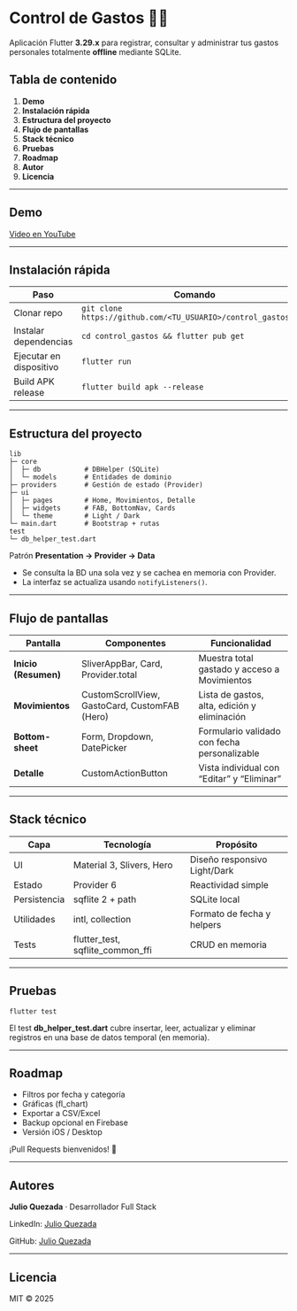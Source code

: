 # Control de Gastos 📱💸  
Aplicación Flutter **3.29.x** para registrar, consultar y administrar tus gastos personales totalmente **offline** mediante SQLite.

## Tabla de contenido  
1. **Demo**  
2. **Instalación rápida**  
3. **Estructura del proyecto**  
4. **Flujo de pantallas**  
5. **Stack técnico**  
6. **Pruebas**  
7. **Roadmap**  
8. **Autor**  
9. **Licencia**

---

## Demo  
[Video en YouTube](https://youtu.be/XXXXaagregar_linkXXXXXXX)

---

## Instalación rápida  

| Paso | Comando |
|------|---------|
| Clonar repo | `git clone https://github.com/<TU_USUARIO>/control_gastos.git` |
| Instalar dependencias | `cd control_gastos && flutter pub get` |
| Ejecutar en dispositivo | `flutter run` |
| Build APK release | `flutter build apk --release` |

---

## Estructura del proyecto

    lib
    ├─ core
    │  ├─ db           # DBHelper (SQLite)
    │  └─ models       # Entidades de dominio
    ├─ providers       # Gestión de estado (Provider)
    ├─ ui
    │  ├─ pages        # Home, Movimientos, Detalle
    │  ├─ widgets      # FAB, BottomNav, Cards
    │  └─ theme        # Light / Dark
    └─ main.dart       # Bootstrap + rutas
    test
    └─ db_helper_test.dart

Patrón **Presentation → Provider → Data**  
- Se consulta la BD una sola vez y se cachea en memoria con Provider.  
- La interfaz se actualiza usando `notifyListeners()`.

---

## Flujo de pantallas

| Pantalla | Componentes | Funcionalidad |
|----------|-------------|---------------|
| **Inicio (Resumen)** | SliverAppBar, Card, Provider.total | Muestra total gastado y acceso a Movimientos |
| **Movimientos** | CustomScrollView, GastoCard, CustomFAB (Hero) | Lista de gastos, alta, edición y eliminación |
| **Bottom-sheet** | Form, Dropdown, DatePicker | Formulario validado con fecha personalizable |
| **Detalle** | CustomActionButton | Vista individual con “Editar” y “Eliminar” |

---

## Stack técnico  

| Capa | Tecnología | Propósito |
|------|------------|-----------|
| UI | Material 3, Slivers, Hero | Diseño responsivo Light/Dark |
| Estado | Provider 6 | Reactividad simple |
| Persistencia | sqflite 2 + path | SQLite local |
| Utilidades | intl, collection | Formato de fecha y helpers |
| Tests | flutter_test, sqflite_common_ffi | CRUD en memoria |

---

## Pruebas

    flutter test

El test **db_helper_test.dart** cubre insertar, leer, actualizar y eliminar registros en una base de datos temporal (en memoria).

---

## Roadmap

- Filtros por fecha y categoría  
- Gráficas (fl_chart)  
- Exportar a CSV/Excel  
- Backup opcional en Firebase  
- Versión iOS / Desktop  

¡Pull Requests bienvenidos! 🥳

---

## Autores

**Julio Quezada** · Desarrollador Full Stack

LinkedIn: [Julio Quezada](https://www.linkedin.com/in/quezadajulio/)

GitHub: [Julio Quezada](https://github.com/Alejandroq12)

---

## Licencia  

MIT © 2025
